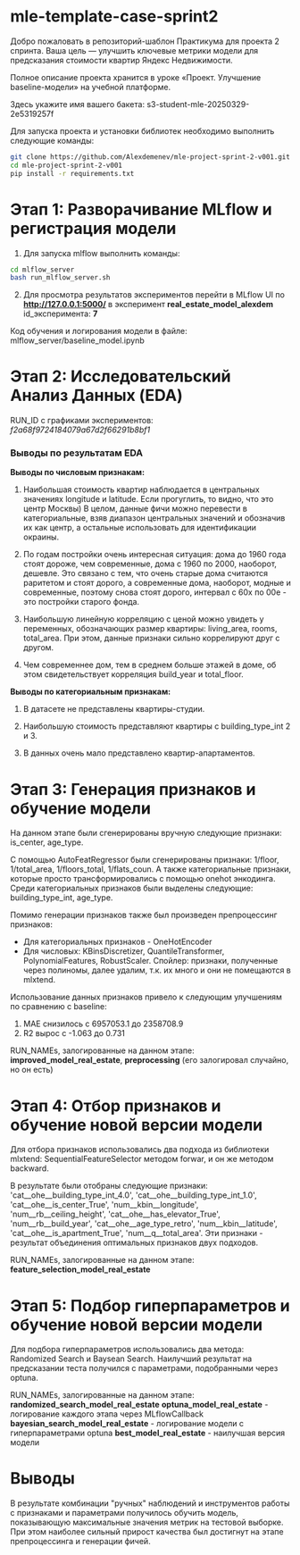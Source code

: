 # mle-template-case-sprint2

Добро пожаловать в репозиторий-шаблон Практикума для проекта 2 спринта. Ваша цель — улучшить ключевые метрики модели для предсказания стоимости квартир Яндекс Недвижимости.

Полное описание проекта хранится в уроке «Проект. Улучшение baseline-модели» на учебной платформе.

Здесь укажите имя вашего бакета: s3-student-mle-20250329-2e5319257f

Для запуска проекта и установки библиотек необходимо выполнить следующие команды:

```bash
git clone https://github.com/Alexdemenev/mle-project-sprint-2-v001.git
cd mle-project-sprint-2-v001
pip install -r requirements.txt 
```

# Этап 1: Разворачивание MLflow и регистрация модели

1. Для запуска mlflow выполнить команды:

```bash
cd mlflow_server
bash run_mlflow_server.sh
```

2. Для просмотра результатов экспериментов перейти в MLflow UI по **http://127.0.0.1:5000/** в эксперимент **real_estate_model_alexdem** id_эксперимента: **7**

Код обучения и логирования модели в файле: mlflow_server/baseline_model.ipynb

# Этап 2: Исследовательский Анализ Данных (EDA)

RUN_ID с графиками экспериментов: *f2a68f9724184079a67d2f66291b8bf1*

### Выводы по результатам EDA

**Выводы по числовым признакам:**
1. Наибольшая стоимость квартир наблюдается в центральных значениях longitude и latitude. Если прогуглить, то видно, что это центр Москвы) В целом, данные фичи можно перевести в категориальные, взяв диапазон центральных значений и обозначив их как центр, а остальные использовать для идентификации окраины.

2. По годам постройки очень интересная ситуация: дома до 1960 года стоят дороже, чем современные, дома с 1960 по 2000, наоборот, дешевле. Это связано с тем, что очень старые дома считаются раритетом и стоят дорого, а современные дома, наоборот, модные и современные, поэтому снова стоят дорого, интервал с 60х по 00е - это постройки старого фонда.

3. Наибольшую линейную корреляцию с ценой можно увидеть у переменных, обозначающих размер квартиры: living_area, rooms, total_area. При этом, данные признаки сильно коррелируют друг с другом.

4. Чем современнее дом, тем в среднем больше этажей в доме, об этом свидетельствует корреляция build_year и total_floor.

**Выводы по категориальным признакам:**
1. В датасете не представлены квартиры-студии.

2. Наибольшую стоимость представляют квартиры с building_type_int 2 и 3.

3. В данных очень мало представлено квартир-апартаментов.

# Этап 3: Генерация признаков и обучение модели

На данном этапе были сгенерированы вручную следующие признаки: is_center, age_type.

С помощью AutoFeatRegressor были сгенерированы признаки: 1/floor, 1/total_area, 1/floors_total, 1/flats_coun. А также категориальные признаки, которые просто трансформировались с помощью onehot энкодинга. Среди категориальных признаков были выделены следующие: building_type_int, age_type.

Помимо генерации признаков также был произведен препроцессинг признаков:
* Для категориальных признаков - OneHotEncoder
* Для числовых: KBinsDiscretizer, QuantileTransformer, PolynomialFeatures, RobustScaler. Спойлер: признаки, полученные через полиномы, далее удалим, т.к. их много и они не помещаются в mlxtend.

Использование данных признаков привело к следующим улучшениям по сравнению с baseline:
1. MAE снизилось с 6957053.1 до 2358708.9
2. R2 вырос с -1.063 до 0.731

RUN_NAMEs, залогированные на данном этапе: **improved_model_real_estate**, **preprocessing** (его залогировал случайно, но он есть)

# Этап 4: Отбор признаков и обучение новой версии модели

Для отбора признаков использовались два подхода из библиотеки mlxtend: SequentialFeatureSelector методом forwar, и он же методом backward.

В результате были отобраны следующие признаки: 'cat__ohe__building_type_int_4.0', 'cat__ohe__building_type_int_1.0', 'cat__ohe__is_center_True', 'num__kbin__longitude', 'num__rb__ceiling_height', 'cat__ohe__has_elevator_True', 'num__rb__build_year', 'cat__ohe__age_type_retro', 'num__kbin__latitude', 'cat__ohe__is_apartment_True', 'num__q__total_area'. Эти признаки - результат объединения оптимальных признаков двух подходов.

RUN_NAMEs, залогированные на данном этапе: **feature_selection_model_real_estate**

# Этап 5: Подбор гиперпараметров и обучение новой версии модели

Для подбора гиперпараметров использовались два метода: Randomized Search и Baysean Search. Наилучший результат на предсказании теста получился с параметрами, подобранными через optuna.

RUN_NAMEs, залогированные на данном этапе:  
**randomized_search_model_real_estate**
**optuna_model_real_estate** - логирование каждого этапа через MLflowCallback
**bayesian_search_model_real_estate** - логирование модели с гиперпараметрами optuna
**best_model_real_estate** - наилучшая версия модели

# Выводы

В результате комбинации "ручных" наблюдений и инструментов работы с признаками и параметрами получилось обучить модель, показывающую максимальные значения метрик на тестовой выборке. При этом наиболее сильный прирост качества был достигнут на этапе препроцессинга и генерации фичей.
